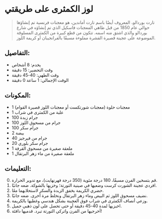 # لوز الكمثرى على طريقتي

 > تارت بوردالو، المعروف أيضًا باسم تارت أماندين، هو معجنات فرنسية تم إنشاؤها حوالي عام 1850 من قبل طاهي المعجنات فاسكيل الذي تم إنشاؤه في شارع بوردالو والذي اشتق منه اسمه. تتكون من قطع كبيرة من الكمثرى المسلوقة الموضوعة على عجينة قصيرة القشرة مملوءة مسبقًا بالفرانجيبان أو كريمة اللوز.

## التفاصيل:
* يخدم: 8 أشخاص
* وقت التحضير: 15 دقيقة
* وقت الطهي: 40-45 دقيقة
* الوقت الإجمالي: 1 ساعة 0 دقيقة

## المكونات:
* 1 معجنات حلوة (معجنات شورتكست أو معجنات اللوز قصيرة القوام)
* 1 علبة من الكمثرى في شراب
* 100 جرام زبدة
* 100 جرام من مسحوق اللوز
* 100 جرام سكر
* 2 بيضة
* 40 جرام من فيرجيز
* 20 جرام سكر بلوري
* 1 ملعقة صغيرة من مسحوق القرفة
* 1 ملعقة صغيرة من ماء زهر البرتقال

## التعليمات:
0. قم بتسخين الفرن مسبقًا، 180 درجة مئوية (350 درجة فهرنهايت)، مع تدوير الحرارة.
1. افردي عجينة الشورت كرست وضعيها في صينية التورتة؛ وخزيها بالشوكة. ضعه جانبًا.
2. حضري الكريمة بخفق الزبدة والسكر لاستحلابهما معًا.
3. نضيف مسحوق اللوز ثم البيض وماء زهر البرتقال ونخلط مرة أخرى. ضعه جانبًا.
4. وزعي أنصاف الكمثرى في شراب فوق العجينة بشكل هندسي وغطيها بالكريمة.
5. اخبزيها لمدة 40-45 دقيقة أو حتى تحصل على لون ذهبي جميل.
6. أخرجيها من الفرن واتركي التورتة تبرد. قدميها دافئة!
